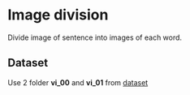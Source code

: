 # Image division

Divide image of sentence into images of each word.

## Dataset

Use 2 folder **vi_00** and **vi_01** from [dataset](https://github.com/pbcquoc/vietocr)
